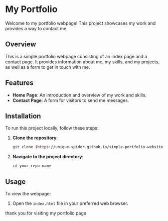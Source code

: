 # My Portfolio

Welcome to my portfolio webpage! This project showcases my work and provides a way to contact me.

## Overview

This is a simple portfolio webpage consisting of an index page and a contact page. It provides information about me, my skills, and my projects, as well as a form to get in touch with me.

## Features

- **Home Page**: An introduction and overview of my work and skills.
- **Contact Page**: A form for visitors to send me messages.

## Installation

To run this project locally, follow these steps:

1. **Clone the repository**:
    ```bash
    git clone (https://unique-spider.github.io/simple-portfolio-website/contact.html)
    ```

2. **Navigate to the project directory**:
    ```bash
    cd your-repo-name
    ```

## Usage

To view the webpage:

1. Open the `index.html` file in your preferred web browser.


thank you for visiting my portfolio page
